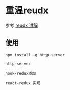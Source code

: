 # 重温reudx

参考 [reudx 讲解](https://blog.isquaredsoftware.com/2018/06/redux-fundamentals-workshop-slides/)


## 使用

```
npm install -g http-server 

http-server 
```

```
hook-redux添加
```

```
react-redux 实现
```
